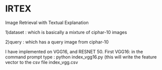 # IRTEX
Image Retrieval with Textual Explanation


1)dataset : which is basically a mixture of ciphar-10 images

2)query : which has a query image from ciphar-10

I have implemented on VGG16, and RESNET 50.
First VGG16:
in the command prompt type : python index_vgg16.py (this will write the feature vector to the csv file index_vgg.csv
